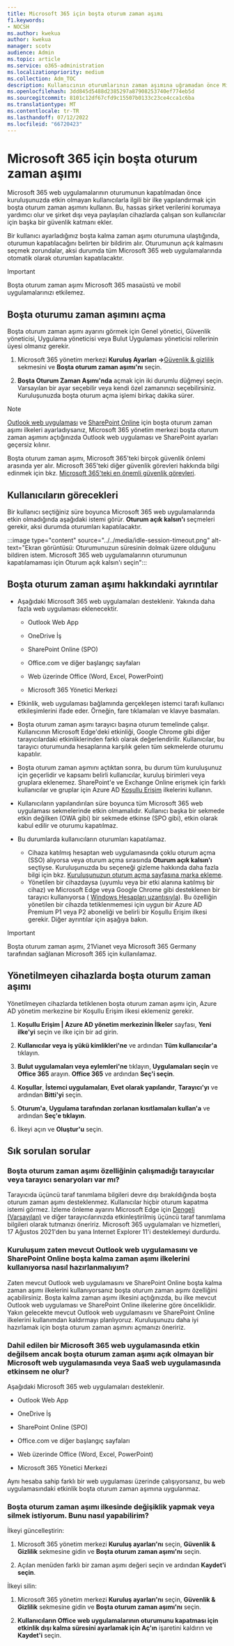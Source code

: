 ```yaml
---
title: Microsoft 365 için boşta oturum zaman aşımı
f1.keywords:
- NOCSH
ms.author: kwekua
author: kwekua
manager: scotv
audience: Admin
ms.topic: article
ms.service: o365-administration
ms.localizationpriority: medium
ms.collection: Adm_TOC
description: Kullanıcının oturumlarının zaman aşımına uğramadan önce Microsoft 365'te ne kadar süreceğini ayarlayın.
ms.openlocfilehash: 3dd845d5488d2385297a87908253740ef774eb5d
ms.sourcegitcommit: 8101c12df67cfd9c15507b0133c23ce4cca1c6ba
ms.translationtype: MT
ms.contentlocale: tr-TR
ms.lasthandoff: 07/12/2022
ms.locfileid: "66720423"
---
```

# <a name="idle-session-timeout-for-microsoft-365"></a>Microsoft 365 için boşta oturum zaman aşımı

<!-- Add metadata: localization, AdminSurgePortfolio, admindeeplinkMAC. remove robots nofollow -->

Microsoft 365 web uygulamalarının oturumunun kapatılmadan önce kuruluşunuzda etkin olmayan kullanıcılarla ilgili bir ilke yapılandırmak için boşta oturum zaman aşımını kullanın. Bu, hassas şirket verilerini korumaya yardımcı olur ve şirket dışı veya paylaşılan cihazlarda çalışan son kullanıcılar için başka bir güvenlik katmanı ekler.

Bir kullanıcı ayarladığınız boşta kalma zaman aşımı oturumuna ulaştığında, oturumun kapatılacağını belirten bir bildirim alır. Oturumunun açık kalmasını seçmek zorundalar, aksi durumda tüm Microsoft 365 web uygulamalarında otomatik olarak oturumları kapatılacaktır.

> [!IMPORTANT]
> Boşta oturum zaman aşımı Microsoft 365 masaüstü ve mobil uygulamalarınızı etkilemez.

## <a name="turn-on-idle-session-timeout"></a>Boşta oturumu zaman aşımını açma

Boşta oturum zaman aşımı ayarını görmek için Genel yönetici, Güvenlik yöneticisi, Uygulama yöneticisi veya Bulut Uygulaması yöneticisi rollerinin üyesi olmanız gerekir.

1. Microsoft 365 yönetim merkezi **Kuruluş Ayarları** **->**[Güvenlik & gizlilik](https://go.microsoft.com/fwlink/p/?linkid=2072756) sekmesini ve **Boşta oturum zaman aşımı'nı** seçin.  

2. **Boşta Oturum Zaman Aşımı'nda** açmak için iki durumlu düğmeyi seçin. Varsayılan bir ayar seçebilir veya kendi özel zamanınızı seçebilirsiniz. Kuruluşunuzda boşta oturum açma işlemi birkaç dakika sürer.

> [!NOTE]
> [Outlook web uygulaması](https://support.microsoft.com/topic/description-of-the-activity-based-authentication-timeout-for-owa-in-office-365-0c101e1b-020e-69c1-a0b0-26532d60c0a4) ve [SharePoint Online](/sharepoint/sign-out-inactive-users) için boşta oturum zaman aşımı ilkeleri ayarladıysanız, Microsoft 365 yönetim merkezi boşta oturum zaman aşımını açtığınızda Outlook web uygulaması ve SharePoint ayarları geçersiz kılınır.

Boşta oturum zaman aşımı, Microsoft 365'teki birçok güvenlik önlemi arasında yer alır. Microsoft 365'teki diğer güvenlik görevleri hakkında bilgi edinmek için bkz. [Microsoft 365'teki en önemli güvenlik görevleri](../../security/top-security-tasks-for-remote-work.md).  

## <a name="what-users-will-see"></a>Kullanıcıların görecekleri

Bir kullanıcı seçtiğiniz süre boyunca Microsoft 365 web uygulamalarında etkin olmadığında aşağıdaki istemi görür. **Oturum açık kalsın'ı** seçmeleri gerekir, aksi durumda oturumları kapatılacaktır.

:::image type="content" source="../../media/idle-session-timeout.png" alt-text="Ekran görüntüsü: Oturumunuzun süresinin dolmak üzere olduğunu bildiren istem. Microsoft 365 web uygulamalarının oturumunun kapatılamaması için Oturum açık kalsın'ı seçin":::

## <a name="details-about-idle-session-timeout"></a>Boşta oturum zaman aşımı hakkındaki ayrıntılar

- Aşağıdaki Microsoft 365 web uygulamaları desteklenir. Yakında daha fazla web uygulaması eklenecektir.

    - Outlook Web App

    - OneDrive İş

    - SharePoint Online (SPO)

    - Office.com ve diğer başlangıç sayfaları

    - Web üzerinde Office (Word, Excel, PowerPoint)

    - Microsoft 365 Yönetici Merkezi

- Etkinlik, web uygulaması bağlamında gerçekleşen istemci tarafı kullanıcı etkileşimlerini ifade eder. Örneğin, fare tıklamaları ve klavye basmaları.  

- Boşta oturum zaman aşımı tarayıcı başına oturum temelinde çalışır. Kullanıcının Microsoft Edge'deki etkinliği, Google Chrome gibi diğer tarayıcılardaki etkinliklerinden farklı olarak değerlendirilir. Kullanıcılar, bu tarayıcı oturumunda hesaplarına karşılık gelen tüm sekmelerde oturumu kapatılır.

- Boşta oturum zaman aşımını açtıktan sonra, bu durum tüm kuruluşunuz için geçerlidir ve kapsamı belirli kullanıcılar, kuruluş birimleri veya gruplara eklenemez. SharePoint'e ve Exchange Online erişmek için farklı kullanıcılar ve gruplar için Azure AD [Koşullu Erişim](/azure/active-directory/conditional-access/) ilkelerini kullanın.

- Kullanıcıların yapılandırılan süre boyunca tüm Microsoft 365 web uygulaması sekmelerinde etkin olmamalıdır. Kullanıcı başka bir sekmede etkin değilken (OWA gibi) bir sekmede etkinse (SPO gibi), etkin olarak kabul edilir ve oturumu kapatılmaz.  

- Bu durumlarda kullanıcıların oturumları kapatılamaz.
    - Cihaza katılmış hesaptan web uygulamasında çoklu oturum açma (SSO) alıyorsa veya oturum açma sırasında **Oturum açık kalsın'ı** seçtiyse. Kuruluşunuzda bu seçeneği gizleme hakkında daha fazla bilgi için bkz. [Kuruluşunuzun oturum açma sayfasına marka ekleme](/azure/active-directory/fundamentals/customize-branding).
    - Yönetilen bir cihazdaysa (uyumlu veya bir etki alanına katılmış bir cihaz) ve Microsoft Edge veya Google Chrome gibi desteklenen bir tarayıcı kullanıyorsa ( [Windows Hesapları uzantısıyla](https://chrome.google.com/webstore/detail/windows-accounts/ppnbnpeolgkicgegkbkbjmhlideopiji)). Bu özelliğin yönetilen bir cihazda tetiklenmemesi için uygun bir Azure AD Premium P1 veya P2 aboneliği ve belirli bir Koşullu Erişim ilkesi gerekir. Diğer ayrıntılar için aşağıya bakın.

> [!IMPORTANT]
> Boşta oturum zaman aşımı, 21Vianet veya Microsoft 365 Germany tarafından sağlanan Microsoft 365 için kullanılamaz.

## <a name="idle-session-timeout-on-unmanaged-devices"></a>Yönetilmeyen cihazlarda boşta oturum zaman aşımı  

Yönetilmeyen cihazlarda tetiklenen boşta oturum zaman aşımı için, Azure AD yönetim merkezine bir Koşullu Erişim ilkesi eklemeniz gerekir.

1. **Koşullu Erişim | Azure AD yönetim merkezinin İlkeler** sayfası, **Yeni ilke'yi** seçin ve ilke için bir ad girin.

2. **Kullanıcılar veya iş yükü kimlikleri'ne** ve ardından **Tüm kullanıcılar'a** tıklayın.

3. **Bulut uygulamaları veya eylemleri'ne** tıklayın, **Uygulamaları seçin** ve **Office 365** arayın. **Office 365** ve ardından **Seç'i seçin**.  

4. **Koşullar**, **İstemci uygulamaları**, **Evet olarak yapılandır**, **Tarayıcı'yı** ve ardından **Bitti'yi** seçin.

5. **Oturum'a**, **Uygulama tarafından zorlanan kısıtlamaları kullan'a** ve ardından **Seç'e tıklayın**.

6. İlkeyi açın ve **Oluştur'u** seçin.

## <a name="frequently-asked-questions"></a>Sık sorulan sorular

### <a name="are-there-any-browsers-or-browser-scenarios-in-which-idle-session-timeout-feature-doesnt-work"></a>Boşta oturum zaman aşımı özelliğinin çalışmadığı tarayıcılar veya tarayıcı senaryoları var mı?  

Tarayıcıda üçüncü taraf tanımlama bilgileri devre dışı bırakıldığında boşta oturum zaman aşımı desteklenmez. Kullanıcılar hiçbir oturum kapatma istemi görmez. İzleme önleme ayarını Microsoft Edge için [Dengeli (Varsayılan)](/microsoft-edge/web-platform/tracking-prevention) ve diğer tarayıcılarınızda etkinleştirilmiş üçüncü taraf tanımlama bilgileri olarak tutmanızı öneririz. Microsoft 365 uygulamaları ve hizmetleri, 17 Ağustos 2021'den bu yana Internet Explorer 11'i desteklemeyi durdurdu.

### <a name="how-should-i-prepare-if-my-organization-is-already-using-existing-outlook-web-app-and-sharepoint-online-idle-timeout-policies"></a>Kuruluşum zaten mevcut Outlook web uygulamasını ve SharePoint Online boşta kalma zaman aşımı ilkelerini kullanıyorsa nasıl hazırlanmalıyım?  

Zaten mevcut Outlook web uygulamasını ve SharePoint Online boşta kalma zaman aşımı ilkelerini kullanıyorsanız boşta oturum zaman aşımı özelliğini açabilirsiniz. Boşta kalma zaman aşımı ilkesini açtığınızda, bu ilke mevcut Outlook web uygulaması ve SharePoint Online ilkelerine göre önceliklidir. Yakın gelecekte mevcut Outlook web uygulamasını ve SharePoint Online ilkelerini kullanımdan kaldırmayı planlıyoruz. Kuruluşunuzu daha iyi hazırlamak için boşta oturum zaman aşımını açmanızı öneririz.

### <a name="what-happens-if-i-am-inactive-on-an-included-microsoft-365-web-app-but-active-on-a-microsoft-web-app-or-saas-web-app-that-doesnt-have-idle-session-timeout-turned-on"></a>Dahil edilen bir Microsoft 365 web uygulamasında etkin değilsem ancak boşta oturum zaman aşımı açık olmayan bir Microsoft web uygulamasında veya SaaS web uygulamasında etkinsem ne olur?  

Aşağıdaki Microsoft 365 web uygulamaları desteklenir.

- Outlook Web App

- OneDrive İş

- SharePoint Online (SPO)

- Office.com ve diğer başlangıç sayfaları

- Web üzerinde Office (Word, Excel, PowerPoint)

- Microsoft 365 Yönetici Merkezi

Aynı hesaba sahip farklı bir web uygulaması üzerinde çalışıyorsanız, bu web uygulamasındaki etkinlik boşta oturum zaman aşımına uygulanmaz.

### <a name="i-want-to-make-changes-to-the-idle-session-timeout-policy-or-delete-it-how-can-i-do-that"></a>Boşta oturum zaman aşımı ilkesinde değişiklik yapmak veya silmek istiyorum. Bunu nasıl yapabilirim?

İlkeyi güncelleştirin:

1. Microsoft 365 yönetim merkezi **Kuruluş ayarları'nı** seçin, **Güvenlik & Gizlilik** sekmesine gidin ve **Boşta oturum zaman aşımı'nı** seçin.

2. Açılan menüden farklı bir zaman aşımı değeri seçin ve ardından **Kaydet'i seçin**.  

İlkeyi silin:

1. Microsoft 365 yönetim merkezi **Kuruluş ayarları'nı** seçin, **Güvenlik & Gizlilik** sekmesine gidin ve **Boşta oturum zaman aşımı'nı** seçin.

2. **Kullanıcıların Office web uygulamalarının oturumunu kapatması için etkinlik dışı kalma süresini ayarlamak için Aç'ın** işaretini kaldırın ve **Kaydet'i** seçin.
